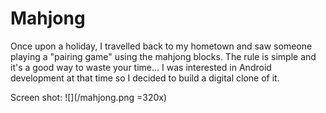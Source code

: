 # Mahjong

Once upon a holiday, I travelled back to my hometown and saw someone playing a "pairing game" using the mahjong blocks. The rule is simple and it's a good way to waste your time... I was interested in Android development at that time so I decided to build a digital clone of it. 

Screen shot:
![](/mahjong.png =320x)